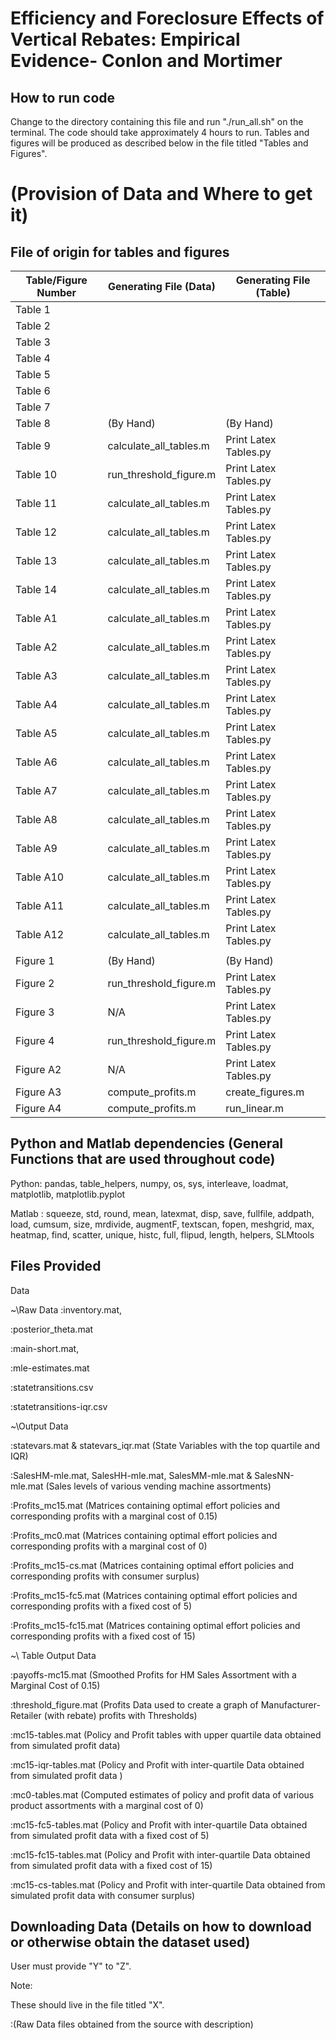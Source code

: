 # Efficiency and Foreclosure Effects of Vertical Rebates: Empirical Evidence- Conlon and Mortimer

## How to run code
Change to the directory containing this file and run "./run_all.sh" on the terminal. The code should take approximately 4 hours to run. Tables and figures will be produced as described below in the file titled "Tables and Figures".

# (Provision of Data and Where to get it)

## File of origin for tables and figures

| Table/Figure Number | Generating File (Data)      | Generating File (Table)      |
| ------------------------ | -----------------------------|------------------------------ |  
| Table 1                       |                                          |                                           |
| Table 2                       |                                          |                                           |
| Table 3                       |                                          |                                           |
| Table 4                       |                                          |                                           |
| Table 5                       |                                          |                                           |      
| Table 6                       |                                          |                                           |
| Table 7                       |                                          |                                           |
| Table 8                       | (By Hand)                         | (By Hand)                           |
| Table 9                       | calculate_all_tables.m     | Print Latex Tables.py          |
| Table 10                     | run_threshold_figure.m    | Print Latex Tables.py         |
| Table 11                     | calculate_all_tables.m     | Print Latex Tables.py          |
| Table 12                     | calculate_all_tables.m     | Print Latex Tables.py          |
| Table 13                     | calculate_all_tables.m     | Print Latex Tables.py          | 
| Table 14                     | calculate_all_tables.m     | Print Latex Tables.py          |
| Table A1                     | calculate_all_tables.m     | Print Latex Tables.py          |
| Table A2                     | calculate_all_tables.m     | Print Latex Tables.py          |
| Table A3                     | calculate_all_tables.m     | Print Latex Tables.py          |
| Table A4                     | calculate_all_tables.m     | Print Latex Tables.py          |
| Table A5                     | calculate_all_tables.m     | Print Latex Tables.py          |
| Table A6                     | calculate_all_tables.m    | Print Latex Tables.py           |
| Table A7                     | calculate_all_tables.m   | Print Latex Tables.py            |
| Table A8                     | calculate_all_tables.m    | Print Latex Tables.py           |
| Table A9                     | calculate_all_tables.m     | Print Latex Tables.py          |
| Table A10                   | calculate_all_tables.m     | Print Latex Tables.py          |
| Table A11                   | calculate_all_tables.m    | Print Latex Tables.py          |
| Table A12                   | calculate_all_tables.m     | Print Latex Tables.py          |
|                                    |                                         |                                             |
| Figure 1                      | (By Hand)                        | (By Hand)                            |
| Figure 2                      |  run_threshold_figure.m  | Print Latex Tables.py          |
| Figure 3                      | N/A                                  | Print Latex Tables.py          | 
| Figure 4                      | run_threshold_figure.m   | Print Latex Tables.py          |
| Figure A2                    |  N/A                                 | Print Latex Tables.py          |
| Figure A3                    | compute_profits.m          | create_figures.m                 |
| Figure A4                    | compute_profits.m          |   run_linear.m                      |


## Python and Matlab dependencies (General Functions that are used throughout code)
Python: pandas, table_helpers, numpy, os, sys, interleave, loadmat, matplotlib, matplotlib.pyplot

Matlab
: squeeze, std, round, mean, latexmat,  disp, save, fullfile, addpath, load, cumsum, size, mrdivide, augmentF, textscan, fopen, meshgrid, max, heatmap, find, scatter, unique, histc, full, flipud, length, helpers, SLMtools


## Files Provided

Data

~\Raw Data
:inventory.mat,

:posterior_theta.mat

:main-short.mat,

:mle-estimates.mat

:statetransitions.csv

:statetransitions-iqr.csv 

~\Output Data

:statevars.mat & statevars_iqr.mat (State Variables with the top quartile and IQR) 

:SalesHM-mle.mat, SalesHH-mle.mat, SalesMM-mle.mat & SalesNN-mle.mat (Sales levels of various vending machine assortments)

:Profits_mc15.mat (Matrices containing optimal effort policies and corresponding profits with a marginal cost of 0.15)

:Profits_mc0.mat (Matrices containing optimal effort policies and corresponding profits with a marginal cost of 0)

:Profits_mc15-cs.mat (Matrices containing optimal effort policies and corresponding profits with consumer surplus)

:Profits_mc15-fc5.mat (Matrices containing optimal effort policies and corresponding profits with a fixed cost of 5)

:Profits_mc15-fc15.mat (Matrices containing optimal effort policies and corresponding profits with a fixed cost of 15)

~\ Table Output Data

:payoffs-mc15.mat (Smoothed Profits for HM Sales Assortment with a Marginal Cost of 0.15)

:threshold_figure.mat (Profits Data used to create a graph of Manufacturer-Retailer (with rebate) profits with Thresholds)

:mc15-tables.mat (Policy and Profit tables with upper quartile data obtained from simulated profit data)

:mc15-iqr-tables.mat (Policy and Profit with inter-quartile Data obtained from simulated profit data )

:mc0-tables.mat (Computed estimates of policy and profit data of various product assortments with a marginal cost of 0)

:mc15-fc5-tables.mat (Policy and Profit with inter-quartile Data obtained from simulated profit data with a fixed cost of 5)

:mc15-fc15-tables.mat (Policy and Profit with inter-quartile Data obtained from simulated profit data with a fixed cost of 15)

:mc15-cs-tables.mat (Policy and Profit with inter-quartile Data obtained from simulated profit data with consumer surplus)


## Downloading Data (Details on how to download or otherwise obtain the dataset used)

User must provide "Y" to "Z".

Note:

These should live in the file titled "X".

:(Raw Data files obtained from the source with description)
